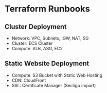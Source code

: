 # Terraform Runbooks

## Cluster Deployment

- Network: VPC, Subnets, IGW, NAT, SG
- Cluster: ECS Cluster
- Compute: ALB, ASG, EC2

## Static Website Deployment

- Compute: S3 Bucket with Static Web Hosting
- CDN: CloudFront
- SSL: Certificate Manager (Sectigo import)
